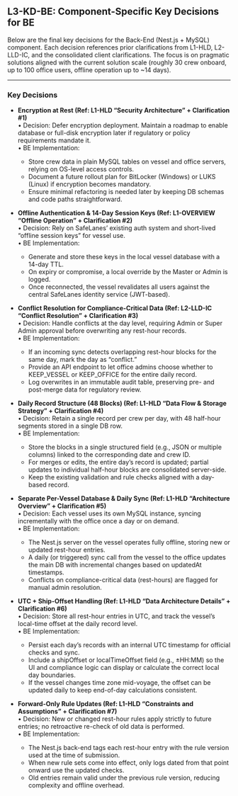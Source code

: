 ## L3-KD-BE: Component-Specific Key Decisions for BE

Below are the final key decisions for the Back-End (Nest.js + MySQL) component. Each decision references prior clarifications from L1-HLD, L2-LLD-IC, and the consolidated client clarifications. The focus is on pragmatic solutions aligned with the current solution scale (roughly 30 crew onboard, up to 100 office users, offline operation up to ~14 days).

---

### Key Decisions

- **Encryption at Rest (Ref: L1-HLD “Security Architecture” + Clarification #1)**  
  • Decision: Defer encryption deployment. Maintain a roadmap to enable database or full-disk encryption later if regulatory or policy requirements mandate it.  
  • BE Implementation:  
    - Store crew data in plain MySQL tables on vessel and office servers, relying on OS-level access controls.  
    - Document a future rollout plan for BitLocker (Windows) or LUKS (Linux) if encryption becomes mandatory.  
    - Ensure minimal refactoring is needed later by keeping DB schemas and code paths straightforward.

- **Offline Authentication & 14-Day Session Keys (Ref: L1-OVERVIEW “Offline Operation” + Clarification #2)**  
  • Decision: Rely on SafeLanes’ existing auth system and short-lived “offline session keys” for vessel use.  
  • BE Implementation:  
    - Generate and store these keys in the local vessel database with a 14-day TTL.  
    - On expiry or compromise, a local override by the Master or Admin is logged.  
    - Once reconnected, the vessel revalidates all users against the central SafeLanes identity service (JWT-based).

- **Conflict Resolution for Compliance-Critical Data (Ref: L2-LLD-IC “Conflict Resolution” + Clarification #3)**  
  • Decision: Handle conflicts at the day level, requiring Admin or Super Admin approval before overwriting any rest-hour records.  
  • BE Implementation:  
    - If an incoming sync detects overlapping rest-hour blocks for the same day, mark the day as “conflict.”  
    - Provide an API endpoint to let office admins choose whether to KEEP_VESSEL or KEEP_OFFICE for the entire daily record.  
    - Log overwrites in an immutable audit table, preserving pre- and post-merge data for regulatory review.

- **Daily Record Structure (48 Blocks) (Ref: L1-HLD “Data Flow & Storage Strategy” + Clarification #4)**  
  • Decision: Retain a single record per crew per day, with 48 half-hour segments stored in a single DB row.  
  • BE Implementation:  
    - Store the blocks in a single structured field (e.g., JSON or multiple columns) linked to the corresponding date and crew ID.  
    - For merges or edits, the entire day’s record is updated; partial updates to individual half-hour blocks are consolidated server-side.  
    - Keep the existing validation and rule checks aligned with a day-based record.

- **Separate Per-Vessel Database & Daily Sync (Ref: L1-HLD “Architecture Overview” + Clarification #5)**  
  • Decision: Each vessel uses its own MySQL instance, syncing incrementally with the office once a day or on demand.  
  • BE Implementation:  
    - The Nest.js server on the vessel operates fully offline, storing new or updated rest-hour entries.  
    - A daily (or triggered) sync call from the vessel to the office updates the main DB with incremental changes based on updatedAt timestamps.  
    - Conflicts on compliance-critical data (rest-hours) are flagged for manual admin resolution.

- **UTC + Ship-Offset Handling (Ref: L1-HLD “Data Architecture Details” + Clarification #6)**  
  • Decision: Store all rest-hour entries in UTC, and track the vessel’s local-time offset at the daily record level.  
  • BE Implementation:  
    - Persist each day’s records with an internal UTC timestamp for official checks and sync.  
    - Include a shipOffset or localTimeOffset field (e.g., ±HH:MM) so the UI and compliance logic can display or calculate the correct local day boundaries.  
    - If the vessel changes time zone mid-voyage, the offset can be updated daily to keep end-of-day calculations consistent.

- **Forward-Only Rule Updates (Ref: L1-HLD “Constraints and Assumptions” + Clarification #7)**  
  • Decision: New or changed rest-hour rules apply strictly to future entries; no retroactive re-check of old data is performed.  
  • BE Implementation:  
    - The Nest.js back-end tags each rest-hour entry with the rule version used at the time of submission.  
    - When new rule sets come into effect, only logs dated from that point onward use the updated checks.  
    - Old entries remain valid under the previous rule version, reducing complexity and offline overhead.
